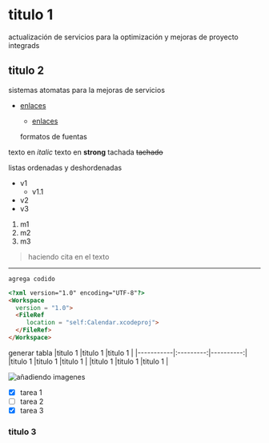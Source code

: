 
# titulo 1
actualización de  servicios para la optimización y mejoras de proyecto integrads
## titulo 2
sistemas atomatas para la  mejoras de servicios

- [enlaces]([index.html])
  - [enlaces]([index.html] "haz click")
  
  <!-- comentarios -->

  formatos de fuentas 

texto en *italic* 
texto en **strong**
tachada ~~tachado~~

 listas ordenadas y deshordenadas 
* v1 
  * v1.1
* v2
* v3 

1. m1
2. m2
3. m3

> haciendo cita en el texto 

--- 

`agrega codido `

 ``` html
 <?xml version="1.0" encoding="UTF-8"?>
<Workspace
   version = "1.0">
   <FileRef
      location = "self:Calendar.xcodeproj">
   </FileRef>
</Workspace>
 ```

generar tabla
|titulo 1   |titulo 1   |titulo 1   |
|-----------|:---------:|----------:|
|titulo 1   |titulo 1   |titulo 1   |
|titulo 1   |titulo 1   |titulo 1   |

<!-- agrega imagen-->
![añadiendo imagenes](https://thumbs.dreamstime.com/b/man-programmer-working-computer-code-screen-illustration-writing-pc-testing-ui-ux-guy-laptop-115509734.jpg "codigo")


 <!---reglas de github-->
 * [x] tarea 1
 * [ ] tarea 2
 * [X] tarea 3
 
  ### titulo 3